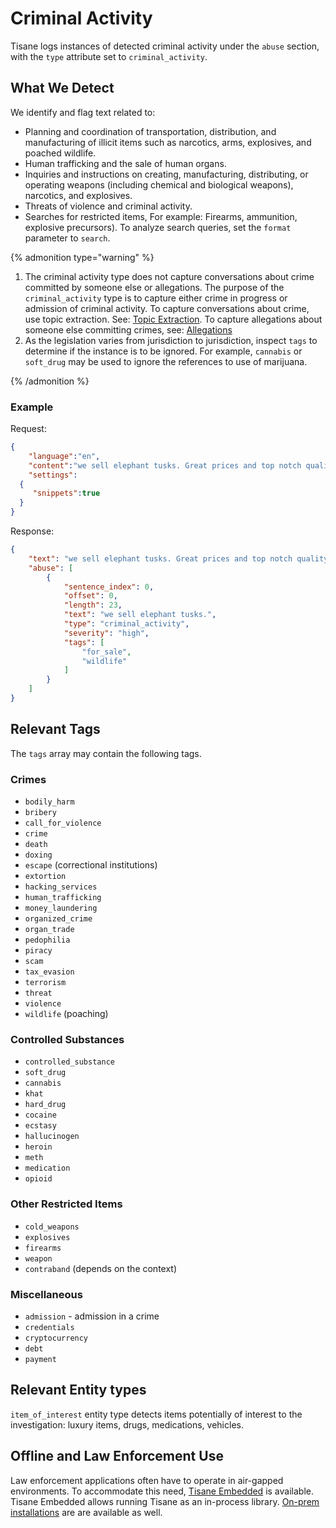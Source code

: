 # Criminal Activity

Tisane logs instances of detected criminal activity under the `abuse` section, with the `type` attribute set to `criminal_activity`. 

## What We Detect

We identify and flag text related to:

- Planning and coordination of transportation, distribution, and manufacturing of illicit items such as narcotics, arms, explosives, and poached wildlife.
- Human trafficking and the sale of human organs.
- Inquiries and instructions on creating, manufacturing, distributing, or operating weapons (including chemical and biological weapons), narcotics, and explosives.
- Threats of violence and criminal activity.
- Searches for restricted items, For example: Firearms, ammunition, explosive precursors). To analyze search queries, set the `format` parameter to `search`.

{% admonition type="warning" %}

1. The criminal activity type does not capture conversations about crime committed by someone else or allegations. The purpose of the `criminal_activity` type is to capture either crime in progress or admission of criminal activity. To capture conversations about crime, use topic extraction. See: [Topic Extraction](/guides/features/@l10n/ja/topics.md). To capture allegations about someone else committing crimes, see: [Allegations](./allegation.md)
2. As the legislation varies from jurisdiction to jurisdiction, inspect `tags` to determine if the instance is to be ignored. For example, `cannabis` or `soft_drug` may be used to ignore the references to use of marijuana.

{% /admonition %}

### Example

Request:

```json
{
	"language":"en",
	"content":"we sell elephant tusks. Great prices and top notch quality!", 
	"settings": 
  {
	 "snippets":true
  }
}
```

Response:
```json
{
	"text": "we sell elephant tusks. Great prices and top notch quality!",
	"abuse": [
		{
			"sentence_index": 0,
			"offset": 0,
			"length": 23,
			"text": "we sell elephant tusks.",
			"type": "criminal_activity",
			"severity": "high",
			"tags": [
				"for_sale",
				"wildlife"
			]
		}
	]
}
```

## Relevant Tags

The `tags` array may contain the following tags.

### Crimes

* `bodily_harm`
* `bribery`
* `call_for_violence`
* `crime`
* `death`
* `doxing`
* `escape` (correctional institutions)
* `extortion`
* `hacking_services`
* `human_trafficking`
* `money_laundering`
* `organized_crime`
* `organ_trade`
* `pedophilia`
* `piracy`
* `scam`
* `tax_evasion`
* `terrorism`
* `threat`
* `violence`
* `wildlife` (poaching)

### Controlled Substances

* `controlled_substance`
* `soft_drug`
* `cannabis`
* `khat`
* `hard_drug`
* `cocaine`
* `ecstasy`
* `hallucinogen`
* `heroin`
* `meth`
* `medication`
* `opioid`

### Other Restricted Items

* `cold_weapons`
* `explosives`
* `firearms`
* `weapon`
* `contraband` (depends on the context)

### Miscellaneous

* `admission` - admission in a crime
* `credentials`
* `cryptocurrency`
* `debt`
* `payment`

## Relevant Entity types

`item_of_interest` entity type detects items potentially of interest to the investigation: luxury items, drugs, medications, vehicles.

## Offline and Law Enforcement Use

Law enforcement applications often have to operate in air-gapped environments. To accommodate this need, [Tisane Embedded](/sdks/@l10n/ja/index.md) is available. Tisane Embedded allows running Tisane as an in-process library. [On-prem installations](/guides/deployment/onprem) are are available as well. 


